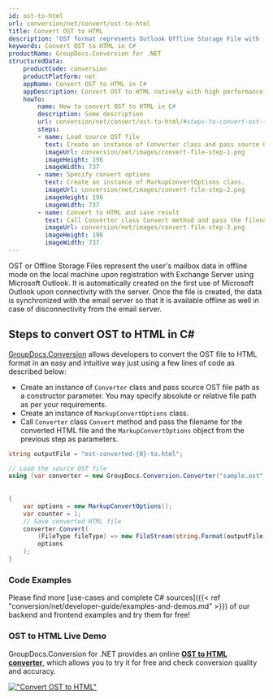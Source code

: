 ```yaml
---
id: ost-to-html
url: conversion/net/convert/ost-to-html
title: Convert OST to HTML
description: "OST format represents Outlook Offline Storage File with .ost extension. Learn how to convert OST to HTML file programmatically in C# language using GroupDocs.Conversion for .NET library."
keywords: Convert OST to HTML in C#
productName: GroupDocs.Conversion for .NET
structuredData:
    productCode: conversion
    productPlatform: net
    appName: Convert OST to HTML in C#
    appDescription: Convert OST to HTML natively with high performance using C# language and server side GroupDocs.Conversion for .NET APIs, without the use of any software like Microsoft or Open Office.
    howTo:
        name: How to convert OST to HTML in C# 
        description: Some description
        url: conversion/net/convert/ost-to-html/#steps-to-convert-ost-to-html-in-c
        steps:
        - name: Load source OST file 
          text: Create an instance of Converter class and pass source OST file path as a constructor parameter. You may specify absolute or relative file path as per your requirements. 
          imageUrl: conversion/net/images/convert-file-step-1.png
          imageHeight: 196
          imageWidth: 737
        - name: Specify convert options 
          text: Create an instance of MarkupConvertOptions class.
          imageUrl: conversion/net/images/convert-file-step-2.png
          imageHeight: 196
          imageWidth: 737
        - name: Convert to HTML and save result 
          text: Call Converter class Convert method and pass the filename for the converted HTML file and the MarkupConvertOptions object from the previous step as parameters.
          imageUrl: conversion/net/images/convert-file-step-3.png
          imageHeight: 196
          imageWidth: 737
---
```


OST or Offline Storage Files represent the user's mailbox data in offline mode on the local machine upon registration with Exchange Server using Microsoft Outlook. It is automatically created on the first use of Microsoft Outlook upon connectivity with the server. Once the file is created, the data is synchronized with the email server so that it is available offline as well in case of disconnectivity from the email server.

## Steps to convert OST to HTML in C#

[GroupDocs.Conversion](https://products.groupdocs.com/conversion/net) allows developers to convert the OST file to HTML format in an easy and intuitive way just using a few lines of code as described below:

* Create an instance of `Converter` class and pass source OST file path as a constructor parameter. You may specify absolute or relative file path as per your requirements. 
* Create an instance of `MarkupConvertOptions` class.
* Call `Converter` class `Convert` method and pass the filename for the converted HTML file and the `MarkupConvertOptions` object from the previous step as parameters.

```csharp
string outputFile = "ost-converted-{0}-to.html";

// Load the source OST file
using (var converter = new GroupDocs.Conversion.Converter("sample.ost", fileType => fileType == PersonalStorageFileType.Ost
                                                                                                    ? new PersonalStorageLoadOptions()
                                                                                                    : null))
{
    var options = new MarkupConvertOptions();
	var counter = 1;
    // Save converted HTML file
    converter.Convert(
		(FileType fileType) => new FileStream(string.Format(outputFile, counter++), FileMode.Create),
        options
    );            
}
```

### Code Examples

Please find more [use-cases and complete C# sources]({{< ref "conversion/net/developer-guide/examples-and-demos.md" >}}) of our backend and frontend examples and try them for free!

### OST to HTML Live Demo

GroupDocs.Conversion for .NET provides an online [**OST to HTML converter**](https://products.groupdocs.app/conversion/ost-to-html), which allows you to try it for free and check conversion quality and accuracy.

[!["Convert OST to HTML"](conversion/net/images/convert-to-html/convert-ost-to-html.png)](https://products.groupdocs.app/conversion/ost-to-html)